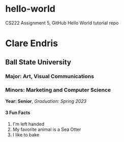 # hello-world
CS222 Assignment 5, GitHub Hello World tutorial repo

# Clare Endris
## Ball State University
### Major: Art, Visual Communications
### Minors: Marketing and Computer Science
**Year: Senior**, *Graduation: Spring 2023*
#### 3 Fun Facts
1. I'm left handed
2. My favorite animal is a Sea Otter
3. I like to bake
